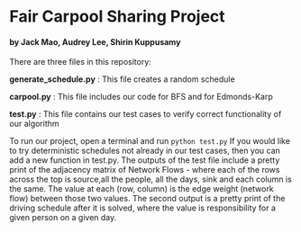 # Fair Carpool Sharing Project
#### by Jack Mao, Audrey Lee, Shirin Kuppusamy

There are three files in this repository:

**generate_schedule.py** : This file creates a random schedule 


**carpool.py** : This file includes our code for BFS and for Edmonds-Karp 


**test.py** : This file contains our test cases to verify correct functionality of our algorithm 

To run our project, open a terminal and run ```python test.py``` If you would like
to try deterministic schedules not already in our test cases, then you
can add a new function in test.py. The outputs of the test file include a pretty print of the 
adjacency matrix of Network Flows - where each of the rows across the top is source,all the people, all the days, sink 
and each column is the same. The value at each (row, column) is the edge weight (network flow) between those two values. 
The second output is a pretty print of the driving schedule after it is solved, where the value is responsibility for a 
given person on a given day.
